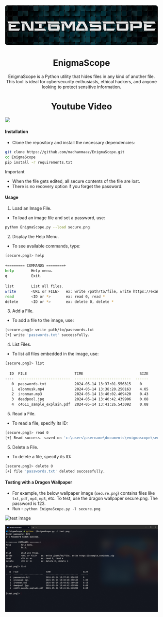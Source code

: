 <p align="center">
    <img src="./banner.png">
    <h1 align="center">EnigmaScope</h1>
    <p align="center">EnigmaScope is a Python utility that hides files in any kind of another file. This tool is ideal for cybersecurity enthusiasts, ethical hackers, and anyone looking to protect sensitive information.
     <h1 align="center">Youtube Video</h1>
    <a href="https://www.youtube.com/watch?v=Z2YxdifbvXY"><img src="https://img.youtube.com/vi/Z2YxdifbvXY/maxresdefault.jpg"></a>
</p>
</p>

#### Installation
- Clone the repository and install the necessary dependencies:

```bash
git clone https://github.com/madhanmaaz/EnigmaScope.git
cd EnigmaScope
pip install -r requirements.txt
```

> [!IMPORTANT]
> - When the file gets edited, all secure contents of the file are lost.
> - There is no recovery option if you forget the password.

#### Usage
1. Load an Image File.

- To load an image file and set a password, use:
```bash
python EnigmaScope.py --load secure.png
```

2. Display the Help Menu.
- To see available commands, type:
```bash
[secure.png]> help

+======== COMMANDS ========+
help        Help menu.
q           Exit.

list        List all files.
write       <URL or FILE>   ex: write /path/to/file, write https://example.com/data.zip
read        <ID or *>       ex: read 0, read *
delete      <ID or *>       ex: delete 0, delete *
```

3. Add a File.
- To add a file to the image, use:
```bash
[secure.png]> write path/to/passwords.txt
[+] write 'passwords.txt' successfully.
```

4. List Files.
- To list all files embedded in the image, use:
```bash
[secure.png]> list

  ID  FILE                      TIME                          SIZE
----  ------------------------  --------------------------  ------
   0  passwords.txt             2024-05-14 13:37:01.556315    0
   1  elonmusk.mp4              2024-05-14 13:38:20.250163    4.05
   2  ironman.mp3               2024-05-14 13:40:02.469420    0.43
   3  deadpool.jpg              2024-05-14 13:40:42.439906    0.08
   4  c4611_sample_explain.pdf  2024-05-14 13:41:26.543092    0.08
```

5. Read a File.
- To read a file, specify its ID:
```bash
[secure.png]> read 0
[+] Read success. saved on 'c:\users\username\documents\enigmascope\secure\passwords.txt'
```

5. Delete a File.
- To delete a file, specify its ID:
```bash
[secure.png]> delete 0
[+] file 'passwords.txt' deleted successfully.
```

#### Testing with a Dragon Wallpaper
- For example, the below wallpaper image (`secure.png`) contains files like `txt`, `pdf`, `mp4`, `mp3`, etc. To test, use the dragon wallpaper secure.png. The password is 123.
- Run - `python EnigmaScope.py -l secure.png`

![test image](./secure.png)

![terminal](scr/terminal.png)


